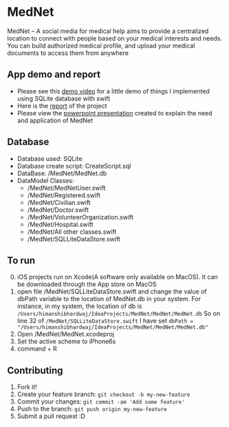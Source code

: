 # MedNet

MedNet – A social media for medical help aims to provide a centralized location to connect with people based on your medical interests and needs. You can build authorized medical profile, and upload your medical documents to access them from anywhere

## App demo and report

- Please see this [demo video](App%20Demo.mov) for a little demo of things I implemented using SQLite database with swift
- Here is the [report](MedNet_ProjectReport.docx) of the project
- Please view the [powerpoint presentation](MedNet.pptx) created to explain the need and application of MedNet

## Database

- Database used: SQLite
- Database create script: CreateScript.sql
- DataBase: /MedNet/MedNet.db
- DataModel Classes:
  - /MedNet/MedNetUser.swift
  - /MedNet/Registered.swift
  - /MedNet/Civilian.swift
  - /MedNet/Doctor.swift
  - /MedNet/VolunteerOrganization.swift
  - /MedNet/Hospital.swift
  - /MedNet/All other classes.swift
  - /MedNet/SQLLiteDataStore.swift

## To run

0. iOS projects run on Xcode(A software only available on MacOS). It can be
downloaded through the App store on MacOS
1. open file /MedNet/SQLLiteDataStore.swift and change the value of
dbPath variable to the location of MedNet.db in your system. For instance, in my system, the location of db is ```/Users/himanshibhardwaj/IdeaProjects/MedNet/MedNet/MedNet.db```
So on line 32 of ```/MedNet/SQLLiteDataStore.swift```
I have set ```dbPath = "/Users/himanshibhardwaj/IdeaProjects/MedNet/MedNet/MedNet.db"```
2. Open /MedNet/MedNet.xcodeproj
3. Set the active scheme to iPhone6s
4. command + R

## Contributing

1. Fork it!
2. Create your feature branch: `git checkout -b my-new-feature`
3. Commit your changes: `git commit -am 'Add some feature'`
4. Push to the branch: `git push origin my-new-feature`
5. Submit a pull request :D
